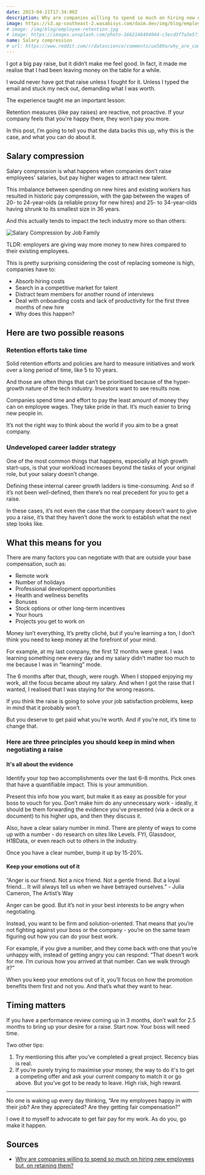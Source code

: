 ```yaml
---
date: 2023-04-21T17:34:00Z
description: Why are companies willing to spend so much on hiring new employees but on retaining them?
image: https://s3.ap-southeast-2.wasabisys.com/daim.dev/img/blog/employee-retention/clamp-squeezing-a-stack-of-coins.jpeg
# image: /img/blog/employee-retention.jpg
# image: https://images.unsplash.com/photo-1662146494044-c3ecd3f7a3e5?ixlib=rb-4.0.3&ixid=MnwxMjA3fDB8MHxwaG90by1wYWdlfHx8fGVufDB8fHx8&auto=format&fit=crop&w=1471&q=80
name: Salary compression
# url: https://www.reddit.com/r/datascience/comments/uo589a/why_are_companies_willing_to_spend_so_much_on/
---
```


I got a big pay raise, but it didn’t make me feel good. In fact, it made me realise that I had been leaving money on the table for a while.

I would never have got that raise unless I fought for it. Unless I typed the email and stuck my neck out, demanding what I was worth.

The experience taught me an important lesson:

Retention measures (like pay raises) are reactive, not proactive. If your company feels that you're happy there, they won’t pay you more.

In this post, I’m going to tell you that the data backs this up, why this is the case, and what you can do about it.

## Salary compression

Salary compression is what happens when companies don’t raise employees' salaries, but pay higher wages to attract new talent.

This imbalance between spending on new hires and existing workers has resulted in historic pay compression, with the gap between the wages of 20- to 24-year-olds (a reliable proxy for new hires) and 25- to 34-year-olds having shrunk to its smallest size in 36 years.

And this actually tends to impact the tech industry more so than others:

![Salary Compression by Job Family](https://s3.ap-southeast-2.wasabisys.com/daim.dev/img/blog/employee-retention/salary-compression-by-job-family.webp)

TLDR: employers are giving way more money to new hires compared to their existing employees.

This is pretty surprising considering the cost of replacing someone is high, companies have to:

- Absorb hiring costs
- Search in a competitive market for talent
- Distract team members for another round of interviews
- Deal with onboarding costs and lack of productivity for the first three months of new hire
- Why does this happen?

## Here are two possible reasons

### Retention efforts take time

Solid retention efforts and policies are hard to measure initiatives and work over a long period of time, like 5 to 10 years.

And those are often things that can’t be prioritised because of the hyper-growth nature of the tech industry. Investors want to see results now.

Companies spend time and effort to pay the least amount of money they can on employee wages. They take pride in that. It’s much easier to bring new people in.

It’s not the right way to think about the world if you aim to be a great company.

### Undeveloped career ladder strategy

One of the most common things that happens, especially at high growth start-ups, is that your workload increases beyond the tasks of your original role, but your salary doesn’t change.

Defining these internal career growth ladders is time-consuming. And so if it’s not been well-defined, then there’s no real precedent for you to get a raise.

In these cases, it’s not even the case that the company doesn’t want to give you a raise, it’s that they haven’t done the work to establish what the next step looks like.

## What this means for you

There are many factors you can negotiate with that are outside your base compensation, such as:

- Remote work
- Number of holidays
- Professional development opportunities
- Health and wellness benefits
- Bonuses
- Stock options or other long-term incentives
- Your hours
- Projects you get to work on

Money isn’t everything, It’s pretty cliché, but if you’re learning a ton, I don’t think you need to keep money at the forefront of your mind.

For example, at my last company, the first 12 months were great. I was learning something new every day and my salary didn’t matter too much to me because I was in “learning” mode.

The 6 months after that, though, were rough. When I stopped enjoying my work, all the focus became about my salary. And when I got the raise that I wanted, I realised that I was staying for the wrong reasons.

If you think the raise is going to solve your job satisfaction problems, keep in mind that it probably won’t.

But you deserve to get paid what you’re worth. And if you’re not, it’s time to change that.

### Here are three principles you should keep in mind when negotiating a raise

#### It's all about the evidence

Identify your top two accomplishments over the last 6–8 months. Pick ones that have a quantifiable impact. This is your ammunition.

Present this info how you want, but make it as easy as possible for your boss to vouch for you. Don’t make him do any unnecessary work - ideally, it should be them forwarding the evidence you’ve presented (via a deck or a document) to his higher ups, and then they discuss it.

Also, have a clear salary number in mind. There are plenty of ways to come up with a number - do research on sites like Levels. FYI, Glassdoor, H1BData, or even reach out to others in the industry.

Once you have a clear number, bump it up by 15-20%.

#### Keep your emotions out of it

“Anger is our friend. Not a nice friend. Not a gentle friend. But a loyal friend… It will always tell us when we have betrayed ourselves.” - Julia Cameron, The Artist’s Way

Anger can be good. But it’s not in your best interests to be angry when negotiating.

Instead, you want to be firm and solution-oriented. That means that you’re not fighting against your boss or the company - you’re on the same team figuring out how you can do your best work.

For example, if you give a number, and they come back with one that you’re unhappy with, instead of getting angry you can respond: “That doesn’t work for me. I’m curious how you arrived at that number. Can we walk through it?”

When you keep your emotions out of it, you’ll focus on how the promotion benefits them first and not you. And that’s what they want to hear.

## Timing matters

If you have a performance review coming up in 3 months, don’t wait for 2.5 months to bring up your desire for a raise. Start now. Your boss will need time.

Two other tips:

1. Try mentioning this after you’ve completed a great project. Recency bias is real.
2. If you’re purely trying to maximise your money, the way to do it's to get a competing offer and ask your current company to match it or go above. But you’ve got to be ready to leave. High risk, high reward.

***

No one is waking up every day thinking, “Are my employees happy in with their job? Are they appreciated? Are they getting fair compensation?”

I owe it to myself to advocate to get fair pay for my work. As do you, go make it happen.

## Sources

- [Why are companies willing to spend so much on hiring new employees but, on retaining them?](https://www.reddit.com/r/datascience/comments/uo589a/why_are_companies_willing_to_spend_so_much_on/)

